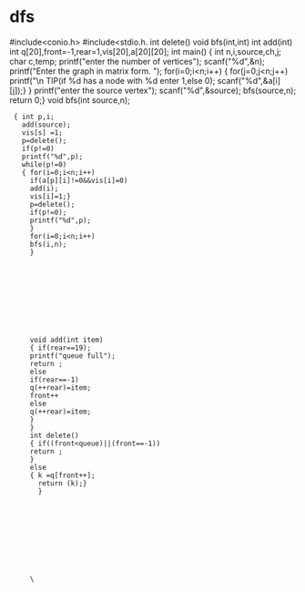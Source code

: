 # dfs
#include<conio.h>
#include<stdio.h.
int delete()
void bfs(int,int)
int add(int)
int q[20],front=-1,rear=1,vis[20],a[20][20];
int main()
{ int n,i,source,ch,j;
   char c,temp;
   printf("enter the number of vertices");
   scanf("%d",&n);
   printf("Enter the graph in matrix form. ");
   for(i=0;i<n;i++)
   { for(j=0;j<n;j++)
     printf("\n TIP(if %d has a node with %d enter 1,else 0);
     scanf("%d",&a[i][j]);}
     }
     printf("enter the source vertex");
     scanf("%d",&source);
     bfs(source,n);
     return 0;}
     void bfs(int source,n);
     
     { int p,i;
       add(source);
       vis[s] =1;
       p=delete();
       if(p!=0)
       printf("%d",p);
       while(p!=0)
       { for(i=0;i<n;i++)
         if(a[p][i]!=0&&vis[i]=0)
         add(i);
         vis[i]=1;}
         p=delete();
         if(p!=0);
         printf("%d",p);
         }
         for(i=0;i<n;i++)
         bfs(i,n);
         }
         
         
         
         
         
         
         
         
         
         
         void add(int item)
         { if(rear==19);
         printf("queue full");
         return ;
         else
         if(rear==-1)
         q(++rear)=item;
         front++
         else
         q(++rear)=item;
         }
         }
         int delete()
         { if((front<queue)||(front==-1))
         return ;
         }
         else
         { k =q[front++];
           return (k);}
           }
         
         
         
         
         
         
         
         
         
         
         \
    
         
         
         
         
         
         
         
     
